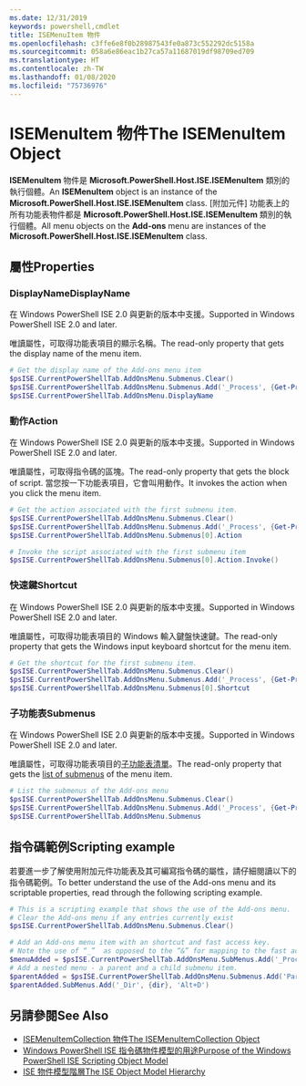 ```yaml
---
ms.date: 12/31/2019
keywords: powershell,cmdlet
title: ISEMenuItem 物件
ms.openlocfilehash: c3ffe6e8f0b28987543fe0a873c552292dc5158a
ms.sourcegitcommit: 058a6e86eac1b27ca57a11687019df98709ed709
ms.translationtype: HT
ms.contentlocale: zh-TW
ms.lasthandoff: 01/08/2020
ms.locfileid: "75736976"
---
```

# <a name="the-isemenuitem-object"></a><span data-ttu-id="7d596-103">ISEMenuItem 物件</span><span class="sxs-lookup"><span data-stu-id="7d596-103">The ISEMenuItem Object</span></span>

<span data-ttu-id="7d596-104">**ISEMenuItem** 物件是 **Microsoft.PowerShell.Host.ISE.ISEMenuItem** 類別的執行個體。</span><span class="sxs-lookup"><span data-stu-id="7d596-104">An **ISEMenuItem** object is an instance of the **Microsoft.PowerShell.Host.ISE.ISEMenuItem** class.</span></span>
<span data-ttu-id="7d596-105">[附加元件]  功能表上的所有功能表物件都是 **Microsoft.PowerShell.Host.ISE.ISEMenuItem** 類別的執行個體。</span><span class="sxs-lookup"><span data-stu-id="7d596-105">All menu objects on the **Add-ons** menu are instances of the **Microsoft.PowerShell.Host.ISE.ISEMenuItem** class.</span></span>

## <a name="properties"></a><span data-ttu-id="7d596-106">屬性</span><span class="sxs-lookup"><span data-stu-id="7d596-106">Properties</span></span>

### <a name="displayname"></a><span data-ttu-id="7d596-107">DisplayName</span><span class="sxs-lookup"><span data-stu-id="7d596-107">DisplayName</span></span>

<span data-ttu-id="7d596-108">在 Windows PowerShell ISE 2.0 與更新的版本中支援。</span><span class="sxs-lookup"><span data-stu-id="7d596-108">Supported in Windows PowerShell ISE 2.0 and later.</span></span>

<span data-ttu-id="7d596-109">唯讀屬性，可取得功能表項目的顯示名稱。</span><span class="sxs-lookup"><span data-stu-id="7d596-109">The read-only property that gets the display name of the menu item.</span></span>

```powershell
# Get the display name of the Add-ons menu item
$psISE.CurrentPowerShellTab.AddOnsMenu.Submenus.Clear()
$psISE.CurrentPowerShellTab.AddOnsMenu.Submenus.Add('_Process', {Get-Process}, 'Alt+P')
$psISE.CurrentPowerShellTab.AddOnsMenu.DisplayName
```

### <a name="action"></a><span data-ttu-id="7d596-110">動作</span><span class="sxs-lookup"><span data-stu-id="7d596-110">Action</span></span>

<span data-ttu-id="7d596-111">在 Windows PowerShell ISE 2.0 與更新的版本中支援。</span><span class="sxs-lookup"><span data-stu-id="7d596-111">Supported in Windows PowerShell ISE 2.0 and later.</span></span>

<span data-ttu-id="7d596-112">唯讀屬性，可取得指令碼的區塊。</span><span class="sxs-lookup"><span data-stu-id="7d596-112">The read-only property that gets the block of script.</span></span> <span data-ttu-id="7d596-113">當您按一下功能表項目，它會叫用動作。</span><span class="sxs-lookup"><span data-stu-id="7d596-113">It invokes the action when you click the menu item.</span></span>

```powershell
# Get the action associated with the first submenu item.
$psISE.CurrentPowerShellTab.AddOnsMenu.Submenus.Clear()
$psISE.CurrentPowerShellTab.AddOnsMenu.Submenus.Add('_Process', {Get-Process}, 'Alt+P')
$psISE.CurrentPowerShellTab.AddOnsMenu.Submenus[0].Action

# Invoke the script associated with the first submenu item
$psISE.CurrentPowerShellTab.AddOnsMenu.Submenus[0].Action.Invoke()
```

### <a name="shortcut"></a><span data-ttu-id="7d596-114">快速鍵</span><span class="sxs-lookup"><span data-stu-id="7d596-114">Shortcut</span></span>

<span data-ttu-id="7d596-115">在 Windows PowerShell ISE 2.0 與更新的版本中支援。</span><span class="sxs-lookup"><span data-stu-id="7d596-115">Supported in Windows PowerShell ISE 2.0 and later.</span></span>

<span data-ttu-id="7d596-116">唯讀屬性，可取得功能表項目的 Windows 輸入鍵盤快速鍵。</span><span class="sxs-lookup"><span data-stu-id="7d596-116">The read-only property that gets the Windows input keyboard shortcut for the menu item.</span></span>

```powershell
# Get the shortcut for the first submenu item.
$psISE.CurrentPowerShellTab.AddOnsMenu.Submenus.Clear()
$psISE.CurrentPowerShellTab.AddOnsMenu.Submenus.Add('_Process', {Get-Process}, 'Alt+P')
$psISE.CurrentPowerShellTab.AddOnsMenu.Submenus[0].Shortcut
```

### <a name="submenus"></a><span data-ttu-id="7d596-117">子功能表</span><span class="sxs-lookup"><span data-stu-id="7d596-117">Submenus</span></span>

<span data-ttu-id="7d596-118">在 Windows PowerShell ISE 2.0 與更新的版本中支援。</span><span class="sxs-lookup"><span data-stu-id="7d596-118">Supported in Windows PowerShell ISE 2.0 and later.</span></span>

<span data-ttu-id="7d596-119">唯讀屬性，可取得功能表項目的[子功能表清單](The-ISEMenuItemCollection-Object.md)。</span><span class="sxs-lookup"><span data-stu-id="7d596-119">The read-only property that gets the [list of submenus](The-ISEMenuItemCollection-Object.md) of the menu item.</span></span>

```powershell
# List the submenus of the Add-ons menu
$psISE.CurrentPowerShellTab.AddOnsMenu.Submenus.Clear()
$psISE.CurrentPowerShellTab.AddOnsMenu.Submenus.Add('_Process', {Get-Process}, 'Alt+P')
$psISE.CurrentPowerShellTab.AddOnsMenu.Submenus
```

## <a name="scripting-example"></a><span data-ttu-id="7d596-120">指令碼範例</span><span class="sxs-lookup"><span data-stu-id="7d596-120">Scripting example</span></span>

<span data-ttu-id="7d596-121">若要進一步了解使用附加元件功能表及其可編寫指令碼的屬性，請仔細閱讀以下的指令碼範例。</span><span class="sxs-lookup"><span data-stu-id="7d596-121">To better understand the use of the Add-ons menu and its scriptable properties, read through the following scripting example.</span></span>

```powershell
# This is a scripting example that shows the use of the Add-ons menu.
# Clear the Add-ons menu if any entries currently exist
$psISE.CurrentPowerShellTab.AddOnsMenu.Submenus.Clear()

# Add an Add-ons menu item with an shortcut and fast access key.
# Note the use of “_”  as opposed to the “&” for mapping to the fast access key letter for the menu item.
$menuAdded = $psISE.CurrentPowerShellTab.AddOnsMenu.SubMenus.Add('_Process', {Get-Process}, 'Alt+P')
# Add a nested menu - a parent and a child submenu item.
$parentAdded = $psISE.CurrentPowerShellTab.AddOnsMenu.Submenus.Add('Parent', $null, $null)
$parentAdded.SubMenus.Add('_Dir', {dir}, 'Alt+D')
```

## <a name="see-also"></a><span data-ttu-id="7d596-122">另請參閱</span><span class="sxs-lookup"><span data-stu-id="7d596-122">See Also</span></span>

- [<span data-ttu-id="7d596-123">ISEMenuItemCollection 物件</span><span class="sxs-lookup"><span data-stu-id="7d596-123">The ISEMenuItemCollection Object</span></span>](The-ISEMenuItemCollection-Object.md)
- [<span data-ttu-id="7d596-124">Windows PowerShell ISE 指令碼物件模型的用途</span><span class="sxs-lookup"><span data-stu-id="7d596-124">Purpose of the Windows PowerShell ISE Scripting Object Model</span></span>](Purpose-of-the-Windows-PowerShell-ISE-Scripting-Object-Model.md)
- [<span data-ttu-id="7d596-125">ISE 物件模型階層</span><span class="sxs-lookup"><span data-stu-id="7d596-125">The ISE Object Model Hierarchy</span></span>](The-ISE-Object-Model-Hierarchy.md)
